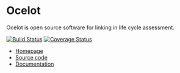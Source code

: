 # Ocelot

Ocelot is open source software for linking in life cycle assessment.

[![Build Status](https://travis-ci.org/OcelotProject/Ocelot.svg?branch=master)](https://travis-ci.org/OcelotProject/Ocelot) [![Coverage Status](https://coveralls.io/repos/github/OcelotProject/Ocelot/badge.svg?branch=master)](https://coveralls.io/github/OcelotProject/Ocelot?branch=master)

* [Homepage](https://ocelot.space)
* [Source code](https://github.com/OcelotProject/Ocelot)
* [Documentation](https://docs.ocelot.space/)
